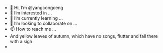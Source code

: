 - 👋 Hi, I’m @yangcongceng
- 👀 I’m interested in ...
- 🌱 I’m currently learning ...
- 💞️ I’m looking to collaborate on ...
- 📫 How to reach me ...
- And yellow leaves of autumn, which have no songs, flutter and fall there with a sigh
- 
<!---
yangcongceng/yangcongceng is a ✨ special ✨ repository because its `README.md` (this file) appears on your GitHub profile.
You can click the Preview link to take a look at your changes.
--->
